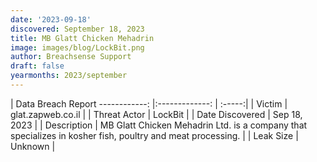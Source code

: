 ```yaml
---
date: '2023-09-18'
discovered: September 18, 2023
title: MB Glatt Chicken Mehadrin
image: images/blog/LockBit.png
author: Breachsense Support
draft: false
yearmonths: 2023/september
---
```



| Data Breach Report
------------:     |:-------------:    | :-----:|
| Victim      | glat.zapweb.co.il      | 
| Threat Actor      | LockBit      | 
| Date Discovered      | Sep 18, 2023      | 
| Description      | MB Glatt Chicken Mehadrin Ltd. is a company that specializes in kosher fish, poultry and meat processing.      | 
| Leak Size      | Unknown      | 

